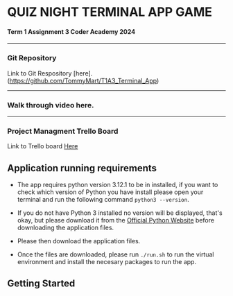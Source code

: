 # QUIZ NIGHT TERMINAL APP GAME

#### Term 1 Assignment 3 Coder Academy 2024

---
### Git Repository 

Link to Git Respository [here].(https://github.com/TommyMart/T1A3_Terminal_App)

---

### Walk through video here. 

---

### Project Managment Trello Board

Link to Trello board [Here](https://trello.com/b/wfUXTR4Q/quiz-night-terminal-app)

## Application running requirements

- The app requires python version 3.12.1 to be in installed, if you want to check which version of Python you have install please open your terminal and run the following command ```python3 --version```. 

- If you do not have Python 3 installed no version will be displayed, that's okay, but please download it from the [Official Python Website](https://www.python.org/downloads/) before downloading the application files. 

- Please then download the application files. 

- Once the files are downloaded, please run ```./run.sh``` to run the virtual environment and install the necesary packages to run the app. 

## Getting Started 

